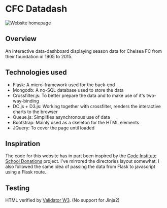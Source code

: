 # CFC Datadash
![Website homepage](homepage.jpg 'Homepage')
## Overview
An interactive data-dashboard displaying season data for Chelsea FC from their foundation in 1905 to 2015.

## Technologies used
* Flask: A micro-framework used for the back-end 
* Mongodb: A no-SQL database used to store the data
* Crossfilter.js: To better prepare the data and to make use of it's two-way-binding
* DC.js + D3.js: Working together with crossfilter, renders the interactive charts to the browser
* Queue.js: Simplifies asynchronous use of data
* Bootstrap: Mainly used as a skeleton for the HTML elements
* JQuery: To cover the page until loaded

## Inspiration
The code for this website has in part been inspired by the 
[Code Institute School Donations](https://github.com/jamcoy/school_donations) project.
I've mirrored the directories layout somewhat. I also followed the same idea of 
passing the data from Flask to javascript using a Flask route.

## Testing
HTML verified by [Validator W3](https://validator.w3.org/nu/#textarea). (No support for Jinja2)